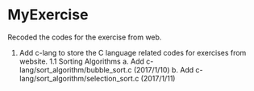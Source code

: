 # MyExercise
Recoded the codes for the exercise from web.

1. Add c-lang to store the C language related codes for exercises from website.
	1.1 Sorting Algorithms
		a. Add c-lang/sort_algorithm/bubble_sort.c (2017/1/10)
		b. Add c-lang/sort_algorithm/selection_sort.c (2017/1/11)

